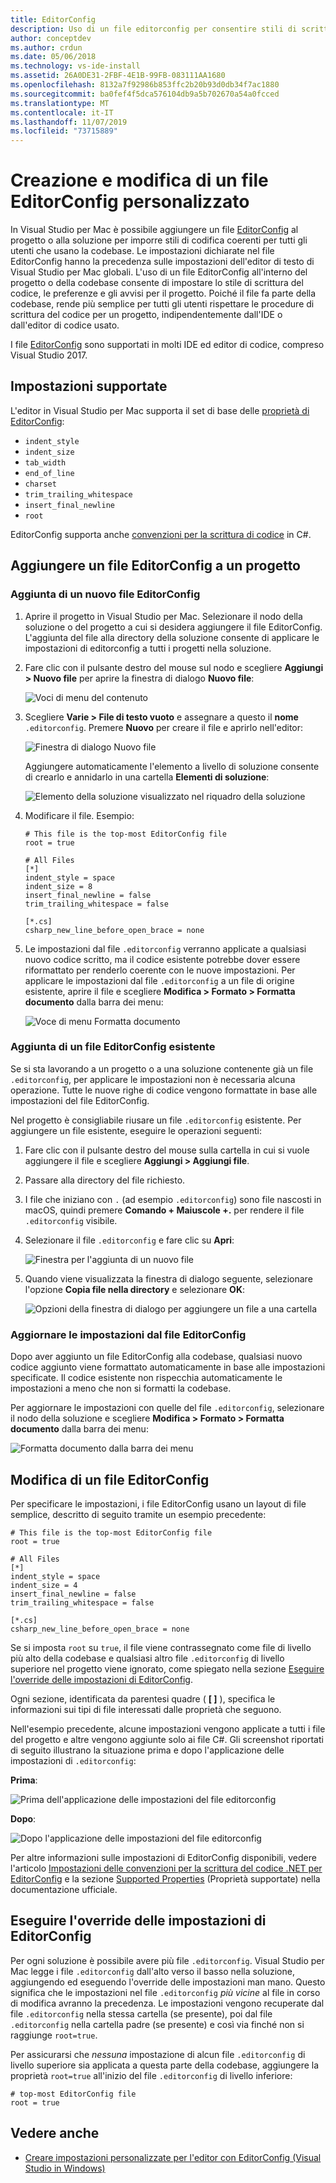 ```yaml
---
title: EditorConfig
description: Uso di un file editorconfig per consentire stili di scrittura codice del progetto coerenti in Visual Studio per Mac.
author: conceptdev
ms.author: crdun
ms.date: 05/06/2018
ms.technology: vs-ide-install
ms.assetid: 26A0DE31-2FBF-4E1B-99FB-083111AA1680
ms.openlocfilehash: 8132a7f92986b853ffc2b20b93d0db34f7ac1880
ms.sourcegitcommit: ba0fef4f5dca576104db9a5b702670a54a0fcced
ms.translationtype: MT
ms.contentlocale: it-IT
ms.lasthandoff: 11/07/2019
ms.locfileid: "73715889"
---
```

# <a name="creating-and-editing-a-custom-editorconfig-file"></a>Creazione e modifica di un file EditorConfig personalizzato

In Visual Studio per Mac è possibile aggiungere un file [EditorConfig](https://editorconfig.org/) al progetto o alla soluzione per imporre stili di codifica coerenti per tutti gli utenti che usano la codebase. Le impostazioni dichiarate nel file EditorConfig hanno la precedenza sulle impostazioni dell'editor di testo di Visual Studio per Mac globali. L'uso di un file EditorConfig all'interno del progetto o della codebase consente di impostare lo stile di scrittura del codice, le preferenze e gli avvisi per il progetto. Poiché il file fa parte della codebase, rende più semplice per tutti gli utenti rispettare le procedure di scrittura del codice per un progetto, indipendentemente dall'IDE o dall'editor di codice usato.

I file [EditorConfig](https://editorconfig.org/) sono supportati in molti IDE ed editor di codice, compreso Visual Studio 2017.

## <a name="supported-settings"></a>Impostazioni supportate

L'editor in Visual Studio per Mac supporta il set di base delle [proprietà di EditorConfig](https://editorconfig.org/#supported-properties):

- `indent_style`
- `indent_size`
- `tab_width`
- `end_of_line`
- `charset`
- `trim_trailing_whitespace`
- `insert_final_newline`
- `root`

EditorConfig supporta anche [convenzioni per la scrittura di codice](/visualstudio/ide/editorconfig-code-style-settings-reference) in C#.

## <a name="add-an-editorconfig-file-to-a-project"></a>Aggiungere un file EditorConfig a un progetto

### <a name="adding-a-new-editorconfig-file"></a>Aggiunta di un nuovo file EditorConfig

1. Aprire il progetto in Visual Studio per Mac. Selezionare il nodo della soluzione o del progetto a cui si desidera aggiungere il file EditorConfig. L'aggiunta del file alla directory della soluzione consente di applicare le impostazioni di editorconfig a tutti i progetti nella soluzione.

2. Fare clic con il pulsante destro del mouse sul nodo e scegliere **Aggiungi > Nuovo file** per aprire la finestra di dialogo **Nuovo file**:

    ![Voci di menu del contenuto](media/editorconfig-image0.png)

3. Scegliere **Varie > File di testo vuoto** e assegnare a questo il **nome** `.editorconfig`. Premere **Nuovo** per creare il file e aprirlo nell'editor:

    ![Finestra di dialogo Nuovo file](media/editorconfig-image1.png)

    Aggiungere automaticamente l'elemento a livello di soluzione consente di crearlo e annidarlo in una cartella **Elementi di soluzione**:

    ![Elemento della soluzione visualizzato nel riquadro della soluzione](media/editorconfig-image1a.png)

4. Modificare il file. Esempio:

    ```EditorConfig
    # This file is the top-most EditorConfig file
    root = true

    # All Files
    [*]
    indent_style = space
    indent_size = 8
    insert_final_newline = false
    trim_trailing_whitespace = false

    [*.cs]
    csharp_new_line_before_open_brace = none
    ```

4. Le impostazioni dal file `.editorconfig` verranno applicate a qualsiasi nuovo codice scritto, ma il codice esistente potrebbe dover essere riformattato per renderlo coerente con le nuove impostazioni. Per applicare le impostazioni dal file `.editorconfig` a un file di origine esistente, aprire il file e scegliere **Modifica > Formato > Formatta documento** dalla barra dei menu:

    ![Voce di menu Formatta documento](media/editorconfig-image2.png)

### <a name="adding-an-existing-editorconfig-file"></a>Aggiunta di un file EditorConfig esistente

Se si sta lavorando a un progetto o a una soluzione contenente già un file `.editorconfig`, per applicare le impostazioni non è necessaria alcuna operazione. Tutte le nuove righe di codice vengono formattate in base alle impostazioni del file EditorConfig.

Nel progetto è consigliabile riusare un file `.editorconfig` esistente. Per aggiungere un file esistente, eseguire le operazioni seguenti:

1. Fare clic con il pulsante destro del mouse sulla cartella in cui si vuole aggiungere il file e scegliere **Aggiungi > Aggiungi file**.

2. Passare alla directory del file richiesto.

3. I file che iniziano con `.` (ad esempio `.editorconfig`) sono file nascosti in macOS, quindi premere **Comando + Maiuscole +.** per rendere il file `.editorconfig` visibile.

4. Selezionare il file `.editorconfig` e fare clic su **Apri**:

    ![Finestra per l'aggiunta di un nuovo file](media/editorconfig-image3b.png)

5. Quando viene visualizzata la finestra di dialogo seguente, selezionare l'opzione **Copia file nella directory** e selezionare **OK**:

    ![Opzioni della finestra di dialogo per aggiungere un file a una cartella](media/editorconfig-image3.png)

### <a name="reflecting-editorconfig-settings"></a>Aggiornare le impostazioni dal file EditorConfig

Dopo aver aggiunto un file EditorConfig alla codebase, qualsiasi nuovo codice aggiunto viene formattato automaticamente in base alle impostazioni specificate. Il codice esistente non rispecchia automaticamente le impostazioni a meno che non si formatti la codebase.

Per aggiornare le impostazioni con quelle del file `.editorconfig`, selezionare il nodo della soluzione e scegliere **Modifica > Formato > Formatta documento** dalla barra dei menu:

![Formatta documento dalla barra dei menu](media/editorconfig-image3a.png)

## <a name="editing-an-editorconfig-file"></a>Modifica di un file EditorConfig

Per specificare le impostazioni, i file EditorConfig usano un layout di file semplice, descritto di seguito tramite un esempio precedente:

```EditorConfig
# This file is the top-most EditorConfig file
root = true

# All Files
[*]
indent_style = space
indent_size = 4
insert_final_newline = false
trim_trailing_whitespace = false

[*.cs]
csharp_new_line_before_open_brace = none
```

Se si imposta `root` su `true`, il file viene contrassegnato come file di livello più alto della codebase e qualsiasi altro file `.editorconfig` di livello superiore nel progetto viene ignorato, come spiegato nella sezione [Eseguire l'override delle impostazioni di EditorConfig](#override-editorconfig-settings).

Ogni sezione, identificata da parentesi quadre ( **[ ]** ), specifica le informazioni sui tipi di file interessati dalle proprietà che seguono.

Nell'esempio precedente, alcune impostazioni vengono applicate a tutti i file del progetto e altre vengono aggiunte solo ai file C#. Gli screenshot riportati di seguito illustrano la situazione prima e dopo l'applicazione delle impostazioni di `.editorconfig`:

**Prima**:

![Prima dell'applicazione delle impostazioni del file editorconfig](media/editorconfig-image4.png)

**Dopo**:

![Dopo l'applicazione delle impostazioni del file editorconfig](media/editorconfig-image5.png)

Per altre informazioni sulle impostazioni di EditorConfig disponibili, vedere l'articolo [Impostazioni delle convenzioni per la scrittura del codice .NET per EditorConfig](/visualstudio/ide/editorconfig-code-style-settings-reference) e la sezione [Supported Properties](https://editorconfig.org/#supported-properties) (Proprietà supportate) nella documentazione ufficiale.

## <a name="override-editorconfig-settings"></a>Eseguire l'override delle impostazioni di EditorConfig

Per ogni soluzione è possibile avere più file `.editorconfig`. Visual Studio per Mac legge i file `.editorconfig` dall'alto verso il basso nella soluzione, aggiungendo ed eseguendo l'override delle impostazioni man mano. Questo significa che le impostazioni nel file `.editorconfig` _più vicine_ al file in corso di modifica avranno la precedenza. Le impostazioni vengono recuperate dal file `.editorconfig` nella stessa cartella (se presente), poi dal file `.editorconfig` nella cartella padre (se presente) e così via finché non si raggiunge `root=true`.

Per assicurarsi che _nessuna_ impostazione di alcun file `.editorconfig` di livello superiore sia applicata a questa parte della codebase, aggiungere la proprietà `root=true` all'inizio del file `.editorconfig` di livello inferiore:

```EditorConfig
# top-most EditorConfig file
root = true
```

## <a name="see-also"></a>Vedere anche

- [Creare impostazioni personalizzate per l'editor con EditorConfig (Visual Studio in Windows)](/visualstudio/ide/create-portable-custom-editor-options)